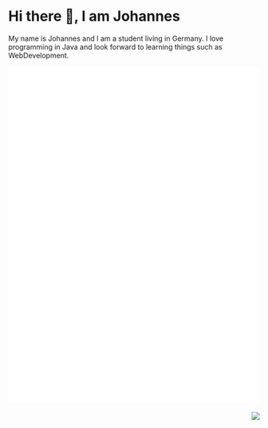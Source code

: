 # Hi there 👋, I am Johannes
My name is Johannes and I am a student living in Germany. I love programming in Java and look
forward to learning things such as WebDevelopment.

<p width="30%"align="left">
  <picture>
    <img src="/github-metrics.svg" alt="Metrics">
  </picture>
</p>
<p align="right">
  <picture>
    <img src="https://github-readme-stats.vercel.app/api?username=CommandJoo&theme=dark">
  </picture>
</p>
